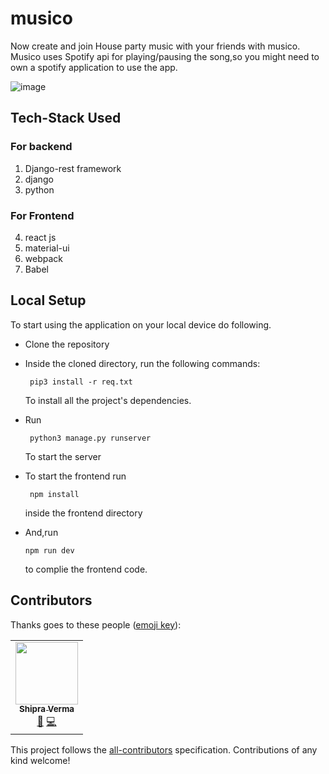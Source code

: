 # musico

Now create and join House party music with your friends with musico.
Musico uses Spotify api for playing/pausing the song,so you might need to own a spotify application to use the app.

![image](https://user-images.githubusercontent.com/66299533/104279743-cfbaf900-54d0-11eb-9e0b-c41e5590b645.png)

## Tech-Stack Used

### For backend
1. Django-rest framework
2. django
3. python

### For Frontend
4. react js
5. material-ui
6. webpack
7. Babel

## Local Setup

To start using the application on your local device do following.

  - Clone the repository
   
  -  Inside the cloned directory, run the following commands:

        ```  pip3 install -r req.txt ```

     To install all the project's dependencies.

   - Run

        ```  python3 manage.py runserver ```
  
     To start the server
     
   - To start the frontend run
     
     ``` npm install``` 
     
     inside the frontend directory
     
 - And,run
 
   ```npm run dev```
   
   to complie the frontend code.

## Contributors

Thanks goes to these people ([emoji key](https://github.com/all-contributors/all-contributors#emoji-key)):

<!-- ALL-CONTRIBUTORS-LIST:START - Do not remove or modify this section -->
<!-- prettier-ignore-start -->
<!-- markdownlint-disable -->
<table>
  <tr>
    <td align="center"><a href="https://6002bd83fc21bdb414a1a7c3--aaishprafolio.netlify.app/"><img src="https://avatars.githubusercontent.com/u/66299533?v=4?s=100" width="100px;" alt=""/><br /><sub><b>Shipra Verma </b></sub></a><br /><a href="#maintenance-Aaishpra" title="Maintenance">🚧</a> <a href="https://github.com/Aaishpra/musico/commits?author=Aaishpra" title="Code">💻</a></td>
  </tr>
</table>

<!-- markdownlint-restore -->
<!-- prettier-ignore-end -->

<!-- ALL-CONTRIBUTORS-LIST:END -->

This project follows the [all-contributors](https://github.com/all-contributors/all-contributors) specification.
Contributions of any kind welcome!
